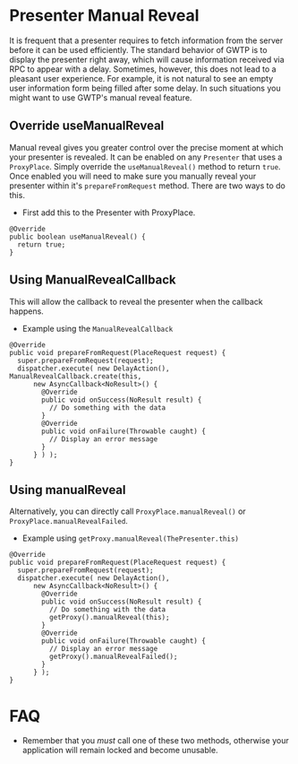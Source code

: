 # Presenter Manual Reveal

It is frequent that a presenter requires to fetch information from the server before it can be used efficiently. The standard behavior of GWTP is to display the presenter right away, which will cause information received via RPC to appear with a delay. Sometimes, however, this does not lead to a pleasant user experience. For example, it is not natural to see an empty user information form being filled after some delay. In such situations you might want to use GWTP's manual reveal feature.

## Override useManualReveal
Manual reveal gives you greater control over the precise moment at which your presenter is revealed. It can be enabled on any `Presenter` that uses a `ProxyPlace`. Simply override the `useManualReveal()` method to return `true`. Once enabled you will need to make sure you manually reveal your presenter within it's `prepareFromRequest` method. There are two ways to do this.

* First add this to the Presenter with ProxyPlace.

```
@Override
public boolean useManualReveal() {
  return true;
}
```

## Using ManualRevealCallback
This will allow the callback to reveal the presenter when the callback happens.

* Example using the `ManualRevealCallback`

```
@Override
public void prepareFromRequest(PlaceRequest request) {
  super.prepareFromRequest(request);
  dispatcher.execute( new DelayAction(), ManualRevealCallback.create(this,
      new AsyncCallback<NoResult>() {
        @Override
        public void onSuccess(NoResult result) {
          // Do something with the data
        }
        @Override
        public void onFailure(Throwable caught) {
          // Display an error message
        }
      } ) );
}
```

## Using manualReveal
Alternatively, you can directly call `ProxyPlace.manualReveal()` or `ProxyPlace.manualRevealFailed`.

* Example using `getProxy.manualReveal(ThePresenter.this)`

```
@Override
public void prepareFromRequest(PlaceRequest request) {
  super.prepareFromRequest(request);
  dispatcher.execute( new DelayAction(),
      new AsyncCallback<NoResult>() {
        @Override
        public void onSuccess(NoResult result) {
          // Do something with the data
          getProxy().manualReveal(this);
        }
        @Override
        public void onFailure(Throwable caught) {
          // Display an error message
          getProxy().manualRevealFailed();
        }
      } );
}
```

# FAQ
* Remember that you *must* call one of these two methods, otherwise your application will remain locked and become unusable.
